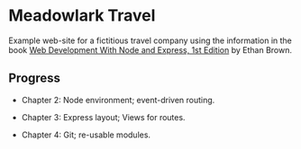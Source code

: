 
# Meadowlark Travel

Example web-site for a fictitious travel company using the information in the book [Web Development With Node and Express, 1st Edition](http://shop.oreilly.com/product/0636920032977.do) by Ethan Brown.

## Progress 

* Chapter 2:    Node environment; event-driven routing.

* Chapter 3:    Express layout; Views for routes.

* Chapter 4:    Git; re-usable modules.

